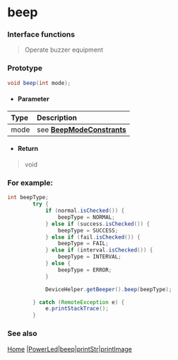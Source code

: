 # beep

### Interface functions
> Operate buzzer equipment

### Prototype

```java
void beep(int mode);
```

- #### Parameter
| Type | Description                                              |
| :--- | :------------------------------------------------------- |
| mode | see [**BeepModeConstrants**](enum.md#BeepModeConstrants) |


- #### Return
> void


### For example:

```java
int beepType;
        try {
            if (normal.isChecked()) {
                beepType = NORMAL;
            } else if (success.isChecked()) {
                beepType = SUCCESS;
            } else if (fail.isChecked()) {
                beepType = FAIL;
            } else if (interval.isChecked()) {
                beepType = INTERVAL;
            } else {
                beepType = ERROR;
            }

            DeviceHelper.getBeeper().beep(beepType);

        } catch (RemoteException e) {
            e.printStackTrace();
        }
```



### See also

[Home](../README.md) |[PowerLed](PowerLed.md)|[beep](beep.md)|[printStr](printStr.md)|[printImage](printImage.md)